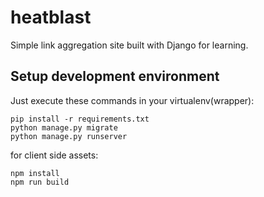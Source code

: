 # heatblast
Simple link aggregation site built with Django for learning.

## Setup development environment ##

Just execute these commands in your virtualenv(wrapper):

```
pip install -r requirements.txt
python manage.py migrate
python manage.py runserver
```
for client side assets:

```
npm install
npm run build
```
